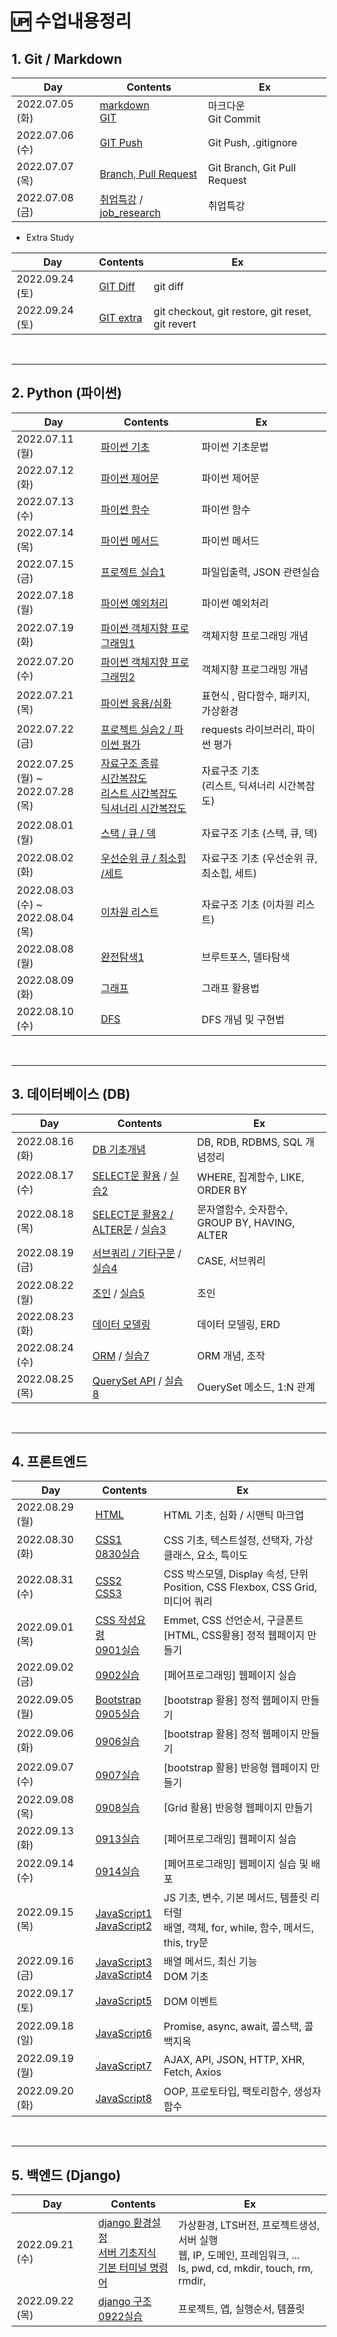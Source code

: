 # 🆙 수업내용정리

## 1. Git / Markdown

| Day             | Contents                                                     | Ex                           |
| --------------- | ------------------------------------------------------------ | ---------------------------- |
| 2022.07.05 (화) | [markdown](./TIL_date/GIT/markdown.md)<br />[GIT](./TIL_date/GIT/Git(1).md) | 마크다운<br />Git Commit     |
| 2022.07.06 (수) | [GIT Push](./TIL_date/GIT/Git(2).md)                         | Git Push, .gitignore         |
| 2022.07.07 (목) | [Branch, Pull Request](./TIL_date/GIT/Git(4).md)             | Git Branch, Git Pull Request |
| 2022.07.08 (금) | [취업특강](https://github.com/Yoonsik-Shin/job-research) / [job_research](https://github.com/Yoonsik-Shin/job-research/blob/b507647070412b8fc03ca814b30f3f09837012f2/research.md) | 취업특강                     |

- Extra Study

| Day             | Contents                              | Ex                                               |
| --------------- | ------------------------------------- | ------------------------------------------------ |
| 2022.09.24 (토) | [GIT Diff](./TIL_date/GIT/Git(4).md)  | git diff                                         |
| 2022.09.24 (토) | [GIT extra](./TIL_date/GIT/Git(5).md) | git checkout, git restore, git reset, git revert |

​    

---

## 2. Python (파이썬)

| Day                                    | Contents                                                     | Ex                                                |
| -------------------------------------- | ------------------------------------------------------------ | ------------------------------------------------- |
| 2022.07.11 (월)                        | [파이썬 기초](./TIL_date/PYTHON/TIL_220711.md)               | 파이썬 기초문법                                   |
| 2022.07.12 (화)                        | [파이썬 제어문](./TIL_date/PYTHON/TIL_220712.md)             | 파이썬 제어문                                     |
| 2022.07.13 (수)                        | [파이썬 함수](./TIL_date/PYTHON/TIL_220713.md)               | 파이썬 함수                                       |
| 2022.07.14 (목)                        | [파이썬 메서드](./TIL_date/PYTHON/TIL_220714.md)             | 파이썬 메서드                                     |
| 2022.07.15 (금)                        | [프로젝트 실습1](./TIL_date/PYTHON/TIL_220715.md)            | 파일입출력, JSON 관련실습                         |
| 2022.07.18 (월)                        | [파이썬 예외처리](./TIL_date/PYTHON/TIL_220718.md)           | 파이썬 예외처리                                   |
| 2022.07.19 (화)                        | [파이썬 객체지향 프로그래밍1](./TIL_date/PYTHON/TIL_220719.md) | 객체지향 프로그래밍 개념                          |
| 2022.07.20 (수)                        | [파이썬 객체지향 프로그래밍2](./TIL_date/PYTHON/TIL_220720.md) | 객체지향 프로그래밍 개념                          |
| 2022.07.21 (목)                        | [파이썬 응용/심화](./TIL_date/PYTHON/TIL_220721.md)          | 표현식 , 람다함수, 패키지, 가상환경               |
| 2022.07.22 (금)                        | [프로젝트 실습2 / 파이썬 평가](./TIL_date/PYTHON/TIL_220722.md) | requests 라이브러리, 파이썬 평가                  |
| 2022.07.25 (월) ~<br />2022.07.28 (목) | [자료구조 종류](./TIL_date/PYTHON/TIL_220725.md)<br />[시간복잡도](./TIL_date/PYTHON/TIL_220726.md)<br />[리스트 시간복잡도](./TIL_date/PYTHON/TIL_220727.md)<br />[딕셔너리 시간복잡도](./TIL_date/PYTHON/TIL_220728.md) | 자료구조 기초 <br />(리스트, 딕셔너리 시간복잡도) |
| 2022.08.01 (월)                        | [스택 / 큐 / 덱](./TIL_date/PYTHON/TIL_220801.md)            | 자료구조 기초 (스택, 큐, 덱)                      |
| 2022.08.02 (화)                        | [우선순위 큐 / 최소힙 /세트](./TIL_date/PYTHON/TIL_220802.md) | 자료구조 기초 (우선순위 큐, 최소힙, 세트)         |
| 2022.08.03 (수) ~<br />2022.08.04 (목) | [이차원 리스트](./TIL_date/PYTHON/TIL_220803.md)             | 자료구조 기초 (이차원 리스트)                     |
| 2022.08.08 (월)                        | [완전탐색1](./TIL_date/PYTHON/TIL_220808.md)                 | 브루트포스, 델타탐색                              |
| 2022.08.09 (화)                        | [그래프](./TIL_date/PYTHON/TIL_220809.md)                    | 그래프 활용법                                     |
| 2022.08.10 (수)                        | [DFS](./TIL_date/PYTHON/TIL_220810.md)                       | DFS 개념 및 구현법                                |

​    

---

## 3. 데이터베이스 (DB)

| Day             | Contents                                                     | Ex                                            |
| --------------- | ------------------------------------------------------------ | --------------------------------------------- |
| 2022.08.16 (화) | [DB 기초개념](./TIL_date/DB/TIL_220816.md)                   | DB, RDB, RDBMS, SQL 개념정리                  |
| 2022.08.17 (수) | [SELECT문 활용](./TIL_date/DB/TIL_220817.md) / [실습2](./TIL_date/DB/02실습.md) | WHERE, 집계함수, LIKE, ORDER BY               |
| 2022.08.18 (목) | [SELECT문 활용2 / ALTER문](./TIL_date/DB/TIL_220818.md)  / [실습3](./TIL_date/DB/03실습.md) | 문자열함수, 숫자함수, GROUP BY, HAVING, ALTER |
| 2022.08.19 (금) | [서브쿼리 / 기타구문](./TIL_date/DB/TIL_220819.md) / [실습4](./TIL_date/DB/04실습.md) | CASE, 서브쿼리                                |
| 2022.08.22 (월) | [조인](./TIL_date/TIL_220822.md) / [실습5](./TIL_date/DB/05실습.md) | 조인                                          |
| 2022.08.23 (화) | [데이터 모델링](./TIL_date/DB/TIL_220823.md)                 | 데이터 모델링, ERD                            |
| 2022.08.24 (수) | [ORM](./TIL_date/DB/TIL_220824.md) / [실습7](./TIL_date/DB/07실습.md) | ORM 개념, 조작                                |
| 2022.08.25 (목) | [QuerySet API](./TIL_date/DB/TIL_220825.md) / [실습8](./TIL_date/DB/08실습.md) | OuerySet 메소드, 1:N 관계                     |

​    

---

## 4. 프론트엔드

| Day             | Contents                                                     | Ex                                                           |
| --------------- | ------------------------------------------------------------ | ------------------------------------------------------------ |
| 2022.08.29 (월) | [HTML](./TIL_date/HTML/HTML.md)                              | HTML 기초, 심화 / 시맨틱 마크업                              |
| 2022.08.30 (화) | [CSS1](./TIL_date/CSS/CSS_1.md)<br />[0830실습](../WEB/0830실습) | CSS 기초, 텍스트설정, 선택자, 가상클래스, 요소, 특이도       |
| 2022.08.31 (수) | [CSS2](./TIL_date/CSS/CSS_2.md)<br />[CSS3](./TIL_date/CSS/CSS_3.md) | CSS 박스모델, Display 속성, 단위<br />Position, CSS Flexbox, CSS Grid, 미디어 쿼리 |
| 2022.09.01 (목) | [CSS 작성요령](../TIPS/CSS작성요령.md)<br />[0901실습](../WEB/0901실습) | Emmet, CSS 선언순서, 구글폰트<br />[HTML, CSS활용] 정적 웹페이지 만들기 |
| 2022.09.02 (금) | [0902실습](../WEB/0902실습)                                  | [페어프로그래밍] 웹페이지 실습                               |
| 2022.09.05 (월) | [Bootstrap](./TIL_date/CSS/Bootstrap.md) <br />[0905실습](../WEB/0905실습) | [bootstrap 활용] 정적 웹페이지 만들기                        |
| 2022.09.06 (화) | [0906실습](../WEB/0906실습)                                  | [bootstrap 활용] 정적 웹페이지 만들기                        |
| 2022.09.07 (수) | [0907실습](../WEB/0907실습)                                  | [bootstrap 활용] 반응형 웹페이지 만들기                      |
| 2022.09.08 (목) | [0908실습](../WEB/0908실습)                                  | [Grid 활용] 반응형 웹페이지 만들기                           |
| 2022.09.13 (화) | [0913실습](../WEB/0913실습)                                  | [페어프로그래밍] 웹페이지 실습                               |
| 2022.09.14 (수) | [0914실습](../WEB/0914실습)                                  | [페어프로그래밍] 웹페이지 실습 및 배포                       |
| 2022.09.15 (목) | [JavaScript1](./TIL_date/JS/JavaScript1.md)<br />[JavaScript2](./TIL_date/JS/JavaScript2.md) | JS 기초, 변수, 기본 메서드, 템플릿 리터럴<br />배열, 객체, for, while, 함수, 메서드, this, try문 |
| 2022.09.16 (금) | [JavaScript3](./TIL_date/JS/JavaScript3.md)<br />[JavaScript4](./TIL_date/JS/JavaScript4.md) | 배열 메서드, 최신 기능<br />DOM 기초                         |
| 2022.09.17 (토) | [JavaScript5](./TIL_date/JS/JavaScript5.md)                  | DOM 이벤트                                                   |
| 2022.09.18 (일) | [JavaScript6](./TIL_date/JS/JavaScript6.md)                  | Promise, async, await, 콜스택, 콜백지옥                      |
| 2022.09.19 (월) | [JavaScript7](./TIL_date/JS/JavaScript7.md)                  | AJAX, API, JSON, HTTP, XHR, Fetch, Axios                     |
| 2022.09.20 (화) | [JavaScript8](./TIL_date/JS/JavaScript8.md)                  | OOP, 프로토타입, 팩토리함수, 생성자함수                      |

​    

---

## 5. 백엔드 (Django)

| Day             | Contents                                                     | Ex                                                           |
| --------------- | ------------------------------------------------------------ | ------------------------------------------------------------ |
| 2022.09.21 (수) | [django 환경설정](./TIL_date/Django/Django개발환경.md)<br />[서버 기초지식](./TIL_date/Django/서버기초.md)<br />[기본 터미널 명령어](./TIL_date/Django/Terminal.md) | 가상환경, LTS버전, 프로젝트생성, 서버 실행<br />웹, IP, 도메인, 프레임워크, ...<br />ls, pwd, cd, mkdir, touch, rm, rmdir, |
| 2022.09.22 (목) | [django 구조](./TIL_date/Django/django구조.md)<br />[0922실습](../WEB/0922실습) | 프로젝트, 앱, 실행순서, 템플릿                               |

